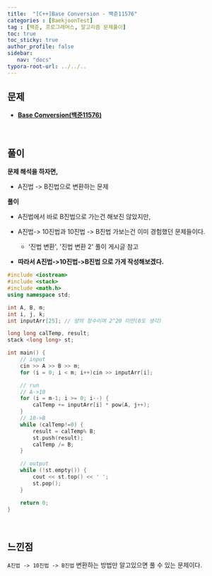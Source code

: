 ```yaml
---
title:  "[C++]Base Conversion - 백준11576"
categories : [BaekjoonTest]
tag : [백준, 프로그래머스, 알고리즘 문제풀이]
toc: true
toc_sticky: true
author_profile: false
sidebar:
   nav: "docs"
typora-root-url: ../../..
---
```




## 문제

* **[Base Conversion(백준11576)](https://www.acmicpc.net/problem/11576)**

<br>

## 풀이

**문제 해석을 하자면,**

* A진법 -> B진법으로 변환하는 문제



**풀이**

* A진법에서 바로 B진법으로 가는건 해보진 않았지만,  
* A진법-> 10진법과 10진법 -> B진법 가보는건 이미 경험했던 문제들이다.
  * '진법 변환', '진법 변환 2' 풀이 게시글 참고

* **따라서 A진법->10진법->B진법 으로 가게 작성해보겠다.**



```c++
#include <iostream>
#include <stack>
#include <math.h>
using namespace std;

int A, B, m;
int i, j, k;
int inputArr[25]; // 양의 정수이며 2^20 미만(0도 생각)

long long calTemp, result;
stack <long long> st;

int main() {
	// input
	cin >> A >> B >> m;
	for (i = 0; i < m; i++)cin >> inputArr[i];

	// run
	// A->10
	for (i = m-1; i >= 0; i--) {
		calTemp += inputArr[i] * pow(A, j++);
	}
	// 10->B
	while (calTemp!=0) {
		result = calTemp% B;
		st.push(result);
		calTemp /= B;
	}

	// output
	while (!st.empty()) {
		cout << st.top() << ' ';
		st.pop();
	}

	return 0;
}
```

<br>

## 느낀점

`A진법 -> 10진법 -> B진법` 변환하는 방법만 알고있으면 풀 수 있는 문제이다.
